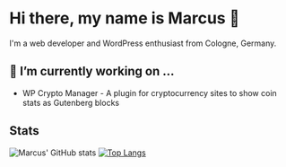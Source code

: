 # Hi there, my name is Marcus 👋

I'm a web developer and WordPress enthusiast from Cologne, Germany.

## 🔭 I’m currently working on ...

- WP Crypto Manager - A plugin for cryptocurrency sites to show coin stats as Gutenberg blocks

## Stats

![Marcus' GitHub stats](https://github-readme-stats.vercel.app/api?username=marcuskober&count_private=true&theme=tokyonight)
[![Top Langs](https://github-readme-stats.vercel.app/api/top-langs/?username=marcuskober&layout=compact&theme=tokyonight)](https://github.com/anuraghazra/github-readme-stats)
